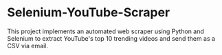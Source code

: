 # Selenium-YouTube-Scraper
This project implements an automated web scraper using Python and Selenium to extract YouTube's top 10 trending videos and send them as a CSV via email. 
